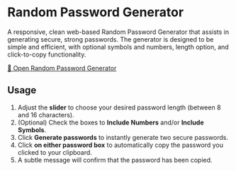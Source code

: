 # Random Password Generator

A responsive, clean web-based Random Password Generator that assists in generating secure, strong passwords. The generator is designed to be simple and efficient, with optional symbols and numbers, length option, and click-to-copy functionality.

<a href="https://random-password-generator-ebon-phi.vercel.app/" target="_blank">🔗 Open Random Password Generator </a>

## Usage
1. Adjust the **slider** to choose your desired password length (between 8 and 16 characters).
2. (Optional) Check the boxes to **Include Numbers** and/or **Include Symbols**.
3. Click **Generate passwords** to instantly generate two secure passwords.
4. Click **on either password box** to automatically copy the password you clicked to your clipboard.
5. A subtle message will confirm that the password has been copied.
